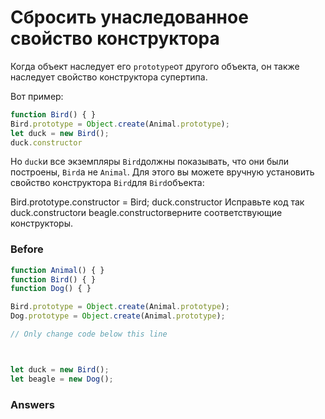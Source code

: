 # Сбросить унаследованное свойство конструктора
Когда объект наследует его `prototype`от другого объекта, он также наследует свойство конструктора супертипа.

Вот пример:
```javascript
function Bird() { }
Bird.prototype = Object.create(Animal.prototype);
let duck = new Bird();
duck.constructor
```
Но `duck`и все экземпляры `Bird`должны показывать, что они были построены, `Bird`а не `Animal`. Для этого вы можете вручную установить свойство конструктора `Bird`для `Bird`объекта:

Bird.prototype.constructor = Bird;
duck.constructor
Исправьте код так duck.constructorи beagle.constructorверните соответствующие конструкторы.

### Before
```javascript
function Animal() { }
function Bird() { }
function Dog() { }

Bird.prototype = Object.create(Animal.prototype);
Dog.prototype = Object.create(Animal.prototype);

// Only change code below this line



let duck = new Bird();
let beagle = new Dog();
```
### Answers
```javascript

```
